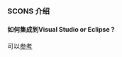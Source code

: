 ### SCONS 介绍


#### 如何集成到Visual Studio or Eclipse ?

可以[参考](https://github.com/SCons/scons/wiki/IDEIntegration)




